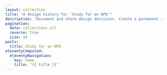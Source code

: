 ```yaml
---
layout: collection
title: "A design history for 'Study for an NPQ'"
description: "Document and share design decisions. Create a permanent record of how our service has developed over time."
pagination:
  data: collections.all
  reverse: true
  size: 50
posts:
  title: Study for an NPQ
eleventyComputed:
  eleventyNavigation:
    key: home
    title: "{{ title }}"
---
```

